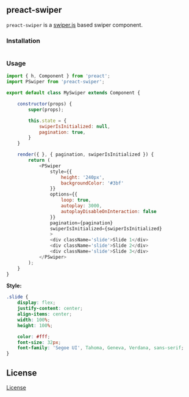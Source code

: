 
## preact-swiper
`preact-swiper` is a [swiper.js](https://github.com/nolimits4web/Swiper) based swiper component.

### Installation

```bash
```

### Usage

```js
import { h, Component } from 'preact';
import PSwiper from 'preact-swiper';

export default class MySwiper extends Component {

    constructor(props) {
        super(props);

        this.state = {
            swiperIsInitialized: null,
            pagination: true,
        }
    }

    render({ }, { pagination, swiperIsInitialized }) {
        return (
            <PSwiper
                style={{
                    height: '240px',
                    backgroundColor: '#3bf'
                }}
                options={{
                    loop: true,
                    autoplay: 3000,
                    autoplayDisableOnInteraction: false
                }}
                pagination={pagination}
                swiperIsInitialized={swiperIsInitialized}
                >
                <div className='slide'>Slide 1</div>
                <div className='slide'>Slide 2</div>
                <div className='slide'>Slide 3</div>
            </PSwiper>
        );
    }
}
```

**Style:**

```css
.slide {
    display: flex;
    justify-content: center;
    align-items: center;
    width: 100%;
    height: 100%;

    color: #fff;
    font-size: 32px;
    font-family: 'Segoe UI', Tahoma, Geneva, Verdana, sans-serif;
}
```


## License
[License](./LICENSE)

